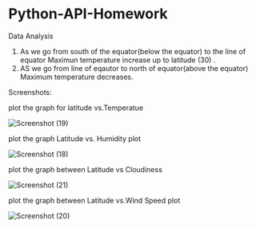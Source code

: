 # Python-API-Homework
Data Analysis
 1. As we go from south of the equator(below the equator) to the line of equator Maximun temperature increase up to latitude (30) .
 2. AS we go from line of eqautor to north of equator(above the equator) Maximum temperature decreases.
 
 
 
 
 
 
 
 Screenshots:
 
 
  plot the graph for latitude vs.Temperatue
  
  ![Screenshot (19)](https://user-images.githubusercontent.com/49598347/60151481-88600100-97a2-11e9-8f78-acc04b9f7981.png)
  

  plot the graph Latitude vs. Humidity plot
  
  
  ![Screenshot (18)](https://user-images.githubusercontent.com/49598347/60151478-86963d80-97a2-11e9-86dd-257253f241c6.png)


  plot the graph between  Latitude vs Cloudiness

  ![Screenshot (21)](https://user-images.githubusercontent.com/49598347/60151490-8d24b500-97a2-11e9-8808-5cf12a636283.png)


 plot the graph between Latitude vs.Wind Speed plot
 
 ![Screenshot (20)](https://user-images.githubusercontent.com/49598347/60151501-97df4a00-97a2-11e9-856e-137f2efdac6f.png)

 
 
 
